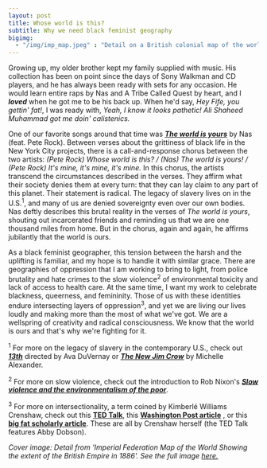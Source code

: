 ```yaml
---
layout: post
title: Whose world is this?
subtitle: Why we need black feminist geography
bigimg: 
  - "/img/imp_map.jpeg" : "Detail on a British colonial map of the world. 1886."
---
```


Growing up, my older brother kept my family supplied with music.  His collection has been on point since the days of Sony Walkman and CD players, and he has always been ready with sets for any occasion.  He would learn entire raps by Nas and A Tribe Called Quest by heart, and I ***loved*** when he got me to be his back up.  When he'd say, *Hey Fife, you gettin' fat!*, I was ready with, *Yeah, I know it looks pathetic! Ali Shaheed Muhammad got me doin' calistenics.*

One of our favorite songs around that time was [***The world is yours***]( https://www.youtube.com/watch?v=_srvHOu75vM) by Nas (feat. Pete Rock).  Between verses about the grittiness of black life in the New York City projects, there is a call-and-response chorus between the two artists: *(Pete Rock) Whose world is this? / (Nas) The world is yours! / (Pete Rock) It's mine, it's mine, it's mine.*  In this chorus, the artists transcend the circumstances described in the verses.  They affirm what their society denies them at every turn: that they can lay claim to any part of this planet.  Their statement is radical.  The legacy of slavery lives on in the U.S.<sup>1</sup>, and many of us are denied sovereignty even over our own bodies.  Nas deftly describes this brutal reality in the verses of *The world is yours*, shouting out incarcerated friends and reminding us that we are one thousand miles from home.  But in the chorus, again and again, he affirms jubilantly that the world is ours.

As a black feminist geographer, this tension between the harsh and the uplifting is familiar, and my hope is to handle it with similar grace.  There are geographies of oppression that I am working to bring to light, from police brutality and hate crimes to the slow violence<sup>2</sup> of environmental toxicity and lack of access to health care.  At the same time, I want my work to celebrate blackness, queerness, and femininity.  Those of us with these identities endure intersecting layers of oppression<sup>3</sup>, and yet we are living our lives loudly and making more than the most of what we've got.  We are a wellspring of creativity and radical consciousness.  We know that the world is ours and that's why we're fighting for it.  

<sup>1</sup> For more on the legacy of slavery in the contemporary U.S., check out [***13th***](https://www.netflix.com/title/80091741) directed by Ava DuVernay or [***The New Jim Crow***](https://peacelawandjustice.files.wordpress.com/2013/12/newjimcrow-ch-1.pdf) by Michelle Alexander.

<sup>2</sup> For more on slow violence, check out the introduction to Rob Nixon's [***Slow violence and the environmentalism of the poor***](https://www4.uwm.edu/c21/pdfs/events/nixon_slowviolence_intro.pdf).

<sup>3</sup> For more on intersectionality, a term coined by Kimberlé Williams Crenshaw, check out this [**TED Talk**](https://www.ted.com/talks/kimberle_crenshaw_the_urgency_of_intersectionality), this [**Washington Post article**](https://www.washingtonpost.com/news/in-theory/wp/2015/09/24/why-intersectionality-cant-wait/) , or this [**big fat scholarly article**](http://socialdifference.columbia.edu/files/socialdiff/projects/Article__Mapping_the_Margins_by_Kimblere_Crenshaw.pdf).  These are all by Crenshaw herself (the TED Talk features Abby Dobson).

*Cover image: Detail from 'Imperial Federation Map of the World Showing the extent of the British Empire in 1886'.  See the full image [here.](https://upload.wikimedia.org/wikipedia/commons/thumb/6/65/Imperial_Federation%2C_Map_of_the_World_Showing_the_Extent_of_the_British_Empire_in_1886_%28levelled%29.jpg/1280px-Imperial_Federation%2C_Map_of_the_World_Showing_the_Extent_of_the_British_Empire_in_1886_%28levelled%29.jpg)*


